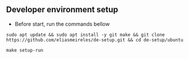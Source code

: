 ## Developer environment setup

- Before start, run the commands bellow

```shell
sudo apt update && sudo apt install -y git make && git clone https://github.com/eliasmeireles/de-setup.git && cd de-setup/ubuntu 
```

```shell
make setup-run
```
